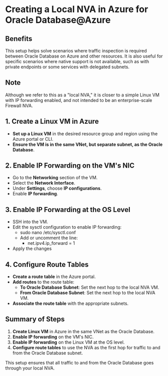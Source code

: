 # Creating a Local NVA in Azure for Oracle Database@Azure

## Benefits

This setup helps solve scenarios where traffic inspection is required between Oracle Database on Azure and other resources. It is also useful for specific scenarios where native support is not available, such as with private endpoints or some services with delegated subnets.

## Note

Although we refer to this as a "local NVA," it is closer to a simple Linux VM with IP forwarding enabled, and not intended to be an enterprise-scale Firewall NVA.

## 1. Create a Linux VM in Azure

- **Set up a Linux VM** in the desired resource group and region using the Azure portal or CLI.
- **Ensure the VM is in the same VNet, but separate subnet, as the Oracle Database**.

## 2. Enable IP Forwarding on the VM's NIC

- Go to the **Networking** section of the VM.
- Select the **Network Interface**.
- Under **Settings**, choose **IP configurations**.
- Enable **IP forwarding**.

## 3. Enable IP Forwarding at the OS Level

- SSH into the VM.
- Edit the sysctl configuration to enable IP forwarding:
  - sudo nano /etc/sysctl.conf
  - Add or uncomment the line:
    - net.ipv4.ip_forward = 1
- Apply the changes

## 4. Configure Route Tables

- **Create a route table** in the Azure portal.
- **Add routes** to the route table:
  - **To Oracle Database Subnet**: Set the next hop to the local NVA VM.
  - **From Oracle Database Subnet**: Set the next hop to the local NVA VM.
- **Associate the route table** with the appropriate subnets.

## Summary of Steps

1. **Create Linux VM** in Azure in the same VNet as the Oracle Database.
2. **Enable IP forwarding** on the VM's NIC.
3. **Enable IP forwarding** on the Linux VM at the OS level.
4. **Configure route tables** to use the NVA as the first hop for traffic to and from the Oracle Database subnet.

This setup ensures that all traffic to and from the Oracle Database goes through your local NVA.
